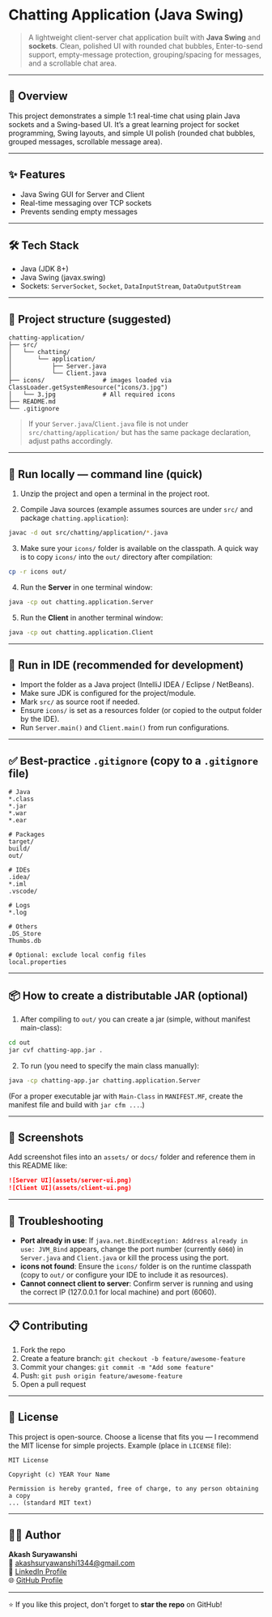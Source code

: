 # Chatting Application (Java Swing)

&#x20;

> A lightweight client-server chat application built with **Java Swing** and **sockets**. Clean, polished UI with rounded chat bubbles, Enter-to-send support, empty-message protection, grouping/spacing for messages, and a scrollable chat area.

---

## 🎯 Overview

This project demonstrates a simple 1:1 real-time chat using plain Java sockets and a Swing-based UI. It’s a great learning project for socket programming, Swing layouts, and simple UI polish (rounded chat bubbles, grouped messages, scrollable message area).

---

## ✨ Features

- Java Swing GUI for Server and Client
- Real-time messaging over TCP sockets
- Prevents sending empty messages


---

## 🛠️ Tech Stack

- Java (JDK 8+)
- Java Swing (javax.swing)
- Sockets: `ServerSocket`, `Socket`, `DataInputStream`, `DataOutputStream`

---

## 📁 Project structure (suggested)

```
chatting-application/
├── src/
│   └── chatting/
│       └── application/
│           ├── Server.java
│           └── Client.java
├── icons/                # images loaded via ClassLoader.getSystemResource("icons/3.jpg")
│   └── 3.jpg             # All required icons
├── README.md
└── .gitignore
```

> If your `Server.java`/`Client.java` file is not under `src/chatting/application/` but has the same package declaration, adjust paths accordingly.

---

## 🚀 Run locally — command line (quick)

1. Unzip the project and open a terminal in the project root.

2. Compile Java sources (example assumes sources are under `src/` and package `chatting.application`):

```bash
javac -d out src/chatting/application/*.java
```

3. Make sure your `icons/` folder is available on the classpath. A quick way is to copy `icons/` into the `out/` directory after compilation:

```bash
cp -r icons out/
```

4. Run the **Server** in one terminal window:

```bash
java -cp out chatting.application.Server
```

5. Run the **Client** in another terminal window:

```bash
java -cp out chatting.application.Client
```

---

## 🧰 Run in IDE (recommended for development)

- Import the folder as a Java project (IntelliJ IDEA / Eclipse / NetBeans).
- Make sure JDK is configured for the project/module.
- Mark `src/` as source root if needed.
- Ensure `icons/` is set as a resources folder (or copied to the output folder by the IDE).
- Run `Server.main()` and `Client.main()` from run configurations.

---

## ✅ Best-practice `.gitignore` (copy to a `.gitignore` file)

```gitignore
# Java
*.class
*.jar
*.war
*.ear

# Packages
target/
build/
out/

# IDEs
.idea/
*.iml
.vscode/

# Logs
*.log

# Others
.DS_Store
Thumbs.db

# Optional: exclude local config files
local.properties
```

---

## 📦 How to create a distributable JAR (optional)

1. After compiling to `out/` you can create a jar (simple, without manifest main-class):

```bash
cd out
jar cvf chatting-app.jar .
```

2. To run (you need to specify the main class manually):

```bash
java -cp chatting-app.jar chatting.application.Server
```

(For a proper executable jar with `Main-Class` in `MANIFEST.MF`, create the manifest file and build with `jar cfm ...`.)

---

## 📸 Screenshots

Add screenshot files into an `assets/` or `docs/` folder and reference them in this README like:

```md
![Server UI](assets/server-ui.png)
![Client UI](assets/client-ui.png)
```

---

## 🧩 Troubleshooting

- **Port already in use**: If `java.net.BindException: Address already in use: JVM_Bind` appears, change the port number (currently `6060`) in `Server.java` and `Client.java` or kill the process using the port.
- **icons not found**: Ensure the `icons/` folder is on the runtime classpath (copy to `out/` or configure your IDE to include it as resources).
- **Cannot connect client to server**: Confirm server is running and using the correct IP (127.0.0.1 for local machine) and port (6060).

---

## 📋 Contributing

1. Fork the repo
2. Create a feature branch: `git checkout -b feature/awesome-feature`
3. Commit your changes: `git commit -m "Add some feature"`
4. Push: `git push origin feature/awesome-feature`
5. Open a pull request


---

## 📜 License

This project is open-source. Choose a license that fits you — I recommend the MIT license for simple projects. Example (place in `LICENSE` file):

```
MIT License

Copyright (c) YEAR Your Name

Permission is hereby granted, free of charge, to any person obtaining a copy
... (standard MIT text)
```

---

## 👨‍💻 Author

**Akash Suryawanshi**  
📧 [akashsuryawanshi1344@gmail.com](mailto:akashsuryawanshi1344@gmail.com)  
💼 [LinkedIn Profile](https://linkedin.com/in/akashsuryawanshi04)  
🌐 [GitHub Profile](https://github.com/akashsuryawanshi04)

---

⭐ If you like this project, don't forget to **star the repo** on GitHub!


